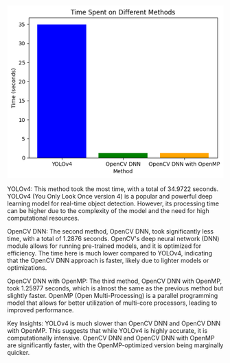 ![Time Spent Graph](resultat.png)

YOLOv4: This method took the most time, with a total of 34.9722 seconds. YOLOv4 (You Only Look Once version 4) is a popular and powerful deep learning model for real-time object detection. However, its processing time can be higher due to the complexity of the model and the need for high computational resources.

OpenCV DNN: The second method, OpenCV DNN, took significantly less time, with a total of 1.2876 seconds. OpenCV's deep neural network (DNN) module allows for running pre-trained models, and it is optimized for efficiency. The time here is much lower compared to YOLOv4, indicating that the OpenCV DNN approach is faster, likely due to lighter models or optimizations.

OpenCV DNN with OpenMP: The third method, OpenCV DNN with OpenMP, took 1.25977 seconds, which is almost the same as the previous method but slightly faster. OpenMP (Open Multi-Processing) is a parallel programming model that allows for better utilization of multi-core processors, leading to improved performance.

Key Insights:
YOLOv4 is much slower than OpenCV DNN and OpenCV DNN with OpenMP. This suggests that while YOLOv4 is highly accurate, it is computationally intensive.
OpenCV DNN and OpenCV DNN with OpenMP are significantly faster, with the OpenMP-optimized version being marginally quicker.

